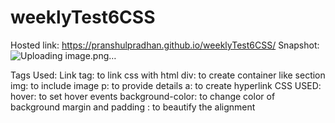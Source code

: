 # weeklyTest6CSS
Hosted link:
https://pranshulpradhan.github.io/weeklyTest6CSS/
Snapshot:
![Uploading image.png…]()


Tags Used:
Link tag: to link css with html
div: to create container like section
img: to include image
p: to provide details
a: to create hyperlink
CSS USED:
hover: to set hover events
background-color: to change color of background
margin and padding : to beautify the alignment
